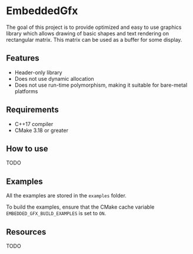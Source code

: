 # EmbeddedGfx

The goal of this project is to provide optimized and easy to use graphics library which allows drawing of basic shapes and text rendering on rectangular matrix.
This matrix can be used as a buffer for some display.

## Features

- Header-only library
- Does not use dynamic allocation
- Does not use run-time polymorphism, making it suitable for bare-metal platforms

## Requirements

- C++17 compiler
- CMake 3.18 or greater

## How to use

TODO

## Examples

All the examples are stored in the `examples` folder.

To build the examples, ensure that the CMake cache variable `EMBEDDED_GFX_BUILD_EXAMPLES` is set to `ON`.

## Resources

TODO
